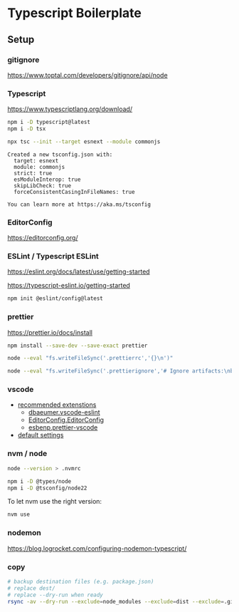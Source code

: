 # Typescript Boilerplate

## Setup

### gitignore

https://www.toptal.com/developers/gitignore/api/node

### Typescript

https://www.typescriptlang.org/download/

```sh
npm i -D typescript@latest
npm i -D tsx

npx tsc --init --target esnext --module commonjs

```

```text
Created a new tsconfig.json with:
  target: esnext
  module: commonjs
  strict: true
  esModuleInterop: true
  skipLibCheck: true
  forceConsistentCasingInFileNames: true

You can learn more at https://aka.ms/tsconfig
```

### EditorConfig

https://editorconfig.org/

### ESLint / Typescript ESLint

https://eslint.org/docs/latest/use/getting-started

https://typescript-eslint.io/getting-started

```sh
npm init @eslint/config@latest

```

### prettier

https://prettier.io/docs/install

```sh
npm install --save-dev --save-exact prettier

node --eval "fs.writeFileSync('.prettierrc','{}\n')"

node --eval "fs.writeFileSync('.prettierignore','# Ignore artifacts:\nbuild\ncoverage\n')"

```

### vscode

- [recommended extenstions](./.vscode/extensions.json)
  - [dbaeumer.vscode-eslint](https://marketplace.visualstudio.com/items?itemName=dbaeumer.vscode-eslint)
  - [EditorConfig.EditorConfig](https://marketplace.visualstudio.com/items?itemName=EditorConfig.EditorConfig)
  - [esbenp.prettier-vscode](https://marketplace.visualstudio.com/items?itemName=esbenp.prettier-vscode)
- [default settings](./.vscode/settings.json)

### nvm / node

```sh
node --version > .nvmrc

npm i -D @types/node
npm i -D @tsconfig/node22

```

To let nvm use the right version:

```sh
nvm use

```

### nodemon

https://blog.logrocket.com/configuring-nodemon-typescript/

### copy

```sh
# backup destination files (e.g. package.json)
# replace dest/
# replace --dry-run when ready
rsync -av --dry-run --exclude=node_modules --exclude=dist --exclude=.git --exclude=README.md . dest/

```
